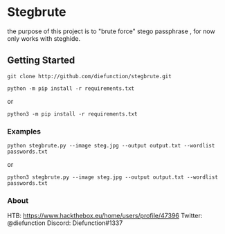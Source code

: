 # Stegbrute

the purpose of this project is to "brute force" stego passphrase , for now only works with steghide.

## Getting Started

```
git clone http://github.com/diefunction/stegbrute.git
```
```
python -m pip install -r requirements.txt
```
or
```
python3 -m pip install -r requirements.txt
```

### Examples

```
python stegbrute.py --image steg.jpg --output output.txt --wordlist passwords.txt
```
or
```
python3 stegbrute.py --image steg.jpg --output output.txt --wordlist passwords.txt
```

### About

HTB: https://www.hackthebox.eu/home/users/profile/47396
Twitter: @diefunction
Discord: Diefunction#1337
